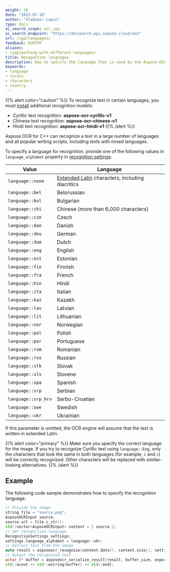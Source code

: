 ```yaml
---
weight: 20
date: "2023-07-18"
author: "Vladimir Lapin"
type: docs
ai_search_scope: ocr_cpp
ai_search_endpoint: "https://docsearch.api.aspose.cloud/ask"
url: /cpp/languages/
feedback: OCRCPP
aliases:
- /cpp/working-with-different-languages/
title: Recognition languages
description: How to specify the language that is used by the Aspose.OCR recognition engine.
keywords:
- language
- locale
- characters
- country
---
```


{{% alert color="caution" %}} 
To recognize text in certain languages, you must [install](/ocr/cpp/modules/) additional recognition models:

- Cyrillic text recognition: **aspose-ocr-cyrillic-v1**
- Chinese text recognition: **aspose-ocr-chinese-v1**
- Hindi text recognition: **aspose-ocr-hindi-v1**
{{% /alert %}}

Aspose.OCR for C++ can recognize a text in a large number of languages and all popular writing scripts, including texts with mixed languages.

To specify a language for recognition, provide one of the following values in `language_alphabet` property in [recognition settings](https://reference.aspose.com/ocr/cpp/struct/recognition_settings):

Value | Language
----- | --------
`language::none` | [Extended Latin](/ocr/cpp/recognition-languages/#supported-characters) characters, including diacritics
`language::bel` | Belorussian
`language::bul` | Bulgarian
`language::chi` | Chinese (more than 6,000 characters)
`language::cze` | Czech
`language::dan` | Danish
`language::deu` | German
`language::dum` | Dutch
`language::eng` | English
`language::est` | Estonian
`language::fin` | Finnish
`language::fra` | French
`language::hin` | Hindi
`language::ita` | Italian
`language::kaz` | Kazakh
`language::lav` | Latvian
`language::lit` | Lithuanian
`language::nor` | Norwegian
`language::pol` | Polish
`language::por` | Portuguese
`language::rum` | Romanian
`language::rus` | Russian
`language::slk` | Slovak
`language::slv` | Slovene
`language::spa` | Spanish
`language::srp` | Serbian
`language::srp_hrv` | Serbo-Croatian
`language::swe` | Swedish
`language::ukr` | Ukrainian

If this parameter is omitted, the OCR engine will assume that the text is written in extended Latin.

{{% alert color="primary" %}}
Make sure you specify the correct language for the image. If you try to recognize Cyrillic text using `language::Eng`, only the characters that look the same in both languages (for example, `с` and `c`) will be correctly recognized. Other characters will be replaced with similar-looking alternatives.
{{% /alert %}}

## Example

The following code sample demonstrates how to specify the recognition language:

```cpp
// Provide the image
string file = "source.png";
AsposeOCRInput source;
source.url = file.c_str();
std::vector<AsposeOCRInput> content = { source };
// Set recognition language
RecognitionSettings settings;
settings.language_alphabet = language::ukr;
// Extract text from the image
auto result = asposeocr_recognize(content.data(), content.size(), settings);
// Output the recognized text
wchar_t* buffer = asposeocr_serialize_result(result, buffer_size, export_format::text);
std::wcout << std::wstring(buffer) << std::endl;
```
